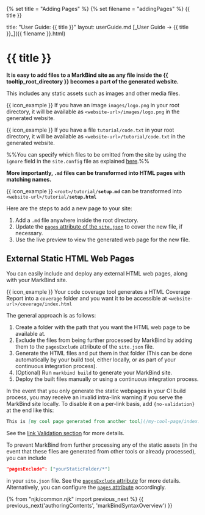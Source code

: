 {% set title = "Adding Pages" %}
{% set filename = "addingPages" %}
<span id="title" class="d-none">{{ title }}</span>

<frontmatter>
  title: "User Guide: {{ title }}"
  layout: userGuide.md
</frontmatter>

<span id="link" class="d-none">
<md>[_User Guide → {{ title }}_]({{ filename }}.html)</md>
</span>


# {{ title }}

<div class="lead" id="overview">

**It is easy to add files to a MarkBind site as any file inside the {{ tooltip_root_directory }} becomes a part of the generated website.**

</div>

This includes any static assets such as images and other media files.

<div class="indented">

{{ icon_example }} If you have an image `images/logo.png` in your root directory, it will be available as `<website-url>/images/logo.png` in the generated website.

</div>

<div class="indented">

{{ icon_example }} If you have a file `tutorial/code.txt` in your root directory, it will be available as `<website-url>/tutorial/code.txt` in the generated website.

</div>

%%You can specify which files to be omitted from the site by using the `ignore` field in the `site.config` file as explained [here](siteJsonFile.html#ignore).%%

**More importantly, `.md` files can be transformed into HTML pages with matching names.**

<div class="indented">

{{ icon_example }} `<root>/tutorial/`**`setup.md`** can be transformed into `<website-url>/tutorial/`**`setup.html`**

</div>

Here are the steps to add a new page to your site:
1. Add a `.md` file anywhere inside the root directory.
2. Update the [`pages` attribute of the `site.json`](siteJsonFile.html#pages) to cover the new file, if necessary.
3. Use the <trigger trigger="click" for="modal:addingPages-livePreview">live preview</trigger> to view the generated web page for the new file.

<modal large header="Live Preview" id="modal:addingPages-livePreview">
<include src="glossary.md#live-preview"/>
</modal>

## External Static HTML Web Pages

You can easily include and deploy any external <tooltip content="For example, `.html` files that are built using other tools">HTML web pages</tooltip>, along with your MarkBind site.

<div class="indented">

{{ icon_example }} Your code coverage tool generates a HTML Coverage Report into a `coverage` folder and you want it to be accessible at `<website-url>/coverage/index.html`

</div>

The general approach is as follows:

1. Create a folder with the path that you want the HTML web page to be available at.
1. Exclude the files from being further processed by MarkBind by adding them to the <trigger trigger="click" for="modal:addingPages-prevent-processing">`pagesExclude` attribute of the `site.json` file</trigger>.
1. Generate the HTML files and put them in that folder (This can be done automatically by your build tool, either locally, or as part of your continuous integration process).
1. (Optional) Run `markbind build` to generate your MarkBind site.
1. Deploy the built files manually or using a continuous integration process.

<box type="tip">

In the event that you only generate the static webpages in your CI build process, you may receive an invalid intra-link warning if you serve the MarkBind site locally. To disable it on a per-link basis, add `{no-validation}` at the end like this:

```md
This is [my cool page generated from another tool](/my-cool-page/index.html{no-validation})
```

 See the [link Validation section](formattingContents.html#intra-site-links) for more details.
</box>

<modal large header="Prevent Further Processing" id="modal:addingPages-prevent-processing">

To prevent MarkBind from further processing any of the static assets (in the event that these files are generated from other tools or already processed), you can include

```json
"pagesExclude": ["yourStaticFolder/*"]
```

in your `site.json` file. See the [`pagesExclude` attribute](siteJsonFile.html#pagesexclude) for more details. Alternatively, you can configure the [`pages` attribute](siteJsonFile.html#pages) accordingly.

</modal>

{% from "njk/common.njk" import previous_next %}
{{ previous_next('authoringContents', 'markBindSyntaxOverview') }}
